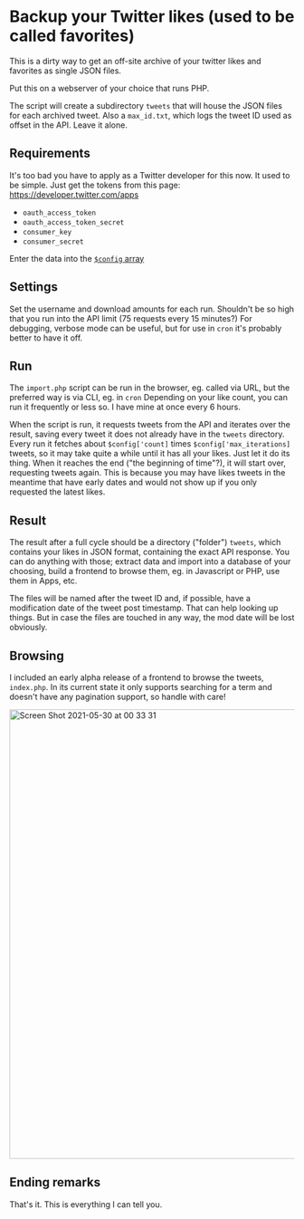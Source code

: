 # Backup your Twitter likes (used to be called favorites)

This is a dirty way to get an off-site archive of your twitter likes and favorites as single JSON files.

Put this on a webserver of your choice that runs PHP.

The script will create a subdirectory `tweets` that will house the JSON files for each archived tweet. Also a `max_id.txt`, which logs the tweet ID used as offset in the API. Leave it alone.

## Requirements

It's too bad you have to apply as a Twitter developer for this now. It used to be simple. Just get the tokens from this page: https://developer.twitter.com/apps

- `oauth_access_token`
- `oauth_access_token_secret`
- `consumer_key`
- `consumer_secret`

Enter the data into the [`$config` array](./import.php#L18-L29)

## Settings

Set the username and download amounts for each run. Shouldn't be so high that you run into the API limit (75 requests every 15 minutes?)
For debugging, verbose mode can be useful, but for use in `cron` it's probably better to have it off.

## Run

The `import.php` script can be run in the browser, eg. called via URL, but the preferred way is via CLI, eg. in `cron`
Depending on your like count, you can run it frequently or less so. I have mine at once every 6 hours.

When the script is run, it requests tweets from the API and iterates over the result, saving every tweet it does not already have in the `tweets` directory. Every run it fetches about `$config['count]` times `$config['max_iterations]` tweets, so it may take quite a while until it has all your likes. Just let it do its thing. When it reaches the end ("the beginning of time"?), it will start over, requesting tweets again. This is because you may have likes tweets in the meantime that have early dates and would not show up if you only requested the latest likes.

## Result

The result after a full cycle should be a directory ("folder") `tweets`, which contains your likes in JSON format, containing the exact API response. You can do anything with those; extract data and import into a database of your choosing, build a frontend to browse them, eg. in Javascript or PHP, use them in Apps, etc.

The files will be named after the tweet ID and, if possible, have a modification date of the tweet post timestamp. That can help looking up things. But in case the files are touched in any way, the mod date will be lost obviously.

## Browsing

I included an early alpha release of a frontend to browse the tweets, `index.php`. In its current state it only supports searching for a term and doesn't have any pagination support, so handle with care!

<img width="794" alt="Screen Shot 2021-05-30 at 00 33 31" src="https://user-images.githubusercontent.com/1279725/120086348-b3fe6b00-c0de-11eb-9d6e-42b0ee03a855.png">

## Ending remarks

That's it. This is everything I can tell you.
